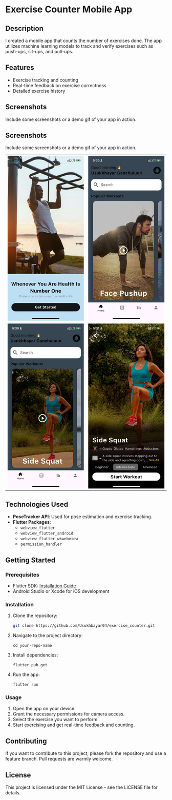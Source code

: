 # Exercise Counter Mobile App

## Description

I created a mobile app that counts the number of exercises done. The app utilizes machine learning models to track and verify exercises such as push-ups, sit-ups, and pull-ups.

## Features

- Exercise tracking and counting
- Real-time feedback on exercise correctness
- Detailed exercise history

## Screenshots
Include some screenshots or a demo gif of your app in action.
## Screenshots
Include some screenshots or a demo gif of your app in action.

<table>
  <tr>
    <td><img src="https://github.com/Usukhbayar04/exercise_counter/blob/main/assets/sc4.jpg" alt="Screenshot 1" width="300"/></td>
    <td><img src="https://github.com/Usukhbayar04/exercise_counter/blob/main/assets/sc1.jpg" alt="Screenshot 2" width="300"/></td>
  </tr>
  <tr>
    <td><img src="https://github.com/Usukhbayar04/exercise_counter/blob/main/assets/sc2.jpg" alt="Screenshot 3" width="300"/></td>
    <td><img src="https://github.com/Usukhbayar04/exercise_counter/blob/main/assets/sc3.jpg" alt="Screenshot 4" width="300"/></td>
  </tr>
</table>

## Technologies Used

- **PoseTracker API**: Used for pose estimation and exercise tracking.
- **Flutter Packages**:
  - `webview_flutter`
  - `webview_flutter_android`
  - `webview_flutter_wkwebview`
  - `permission_handler`

## Getting Started

### Prerequisites

- Flutter SDK: [Installation Guide](https://flutter.dev/docs/get-started/install)
- Android Studio or Xcode for iOS development

### Installation

1. Clone the repository:
   ```bash
   git clone https://github.com/Usukhbayar04/exercise_counter.git
2. Navigate to the project directory:
   ```
   cd your-repo-name
3. Install dependencies:
   ```
   flutter pub get
4. Run the app:
   ```
   flutter run
   
### Usage
1. Open the app on your device.
2. Grant the necessary permissions for camera access.
3. Select the exercise you want to perform.
4. Start exercising and get real-time feedback and counting.

## Contributing
If you want to contribute to this project, please fork the repository and use a feature branch. Pull requests are warmly welcome.

## License
This project is licensed under the MIT License - see the LICENSE file for details.

